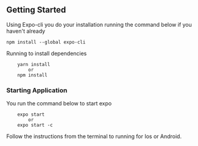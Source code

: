 ## Getting Started
Using Expo-cli you do your installation running the command below if you haven't already 
```
npm install --global expo-cli
```

Running to install dependencies
```
    yarn install
        or
    npm install
```

### Starting Application 
You run the command below to start expo
```
    expo start
        or
    expo start -c
``` 

Follow the instructions from the terminal to running for Ios or Android.